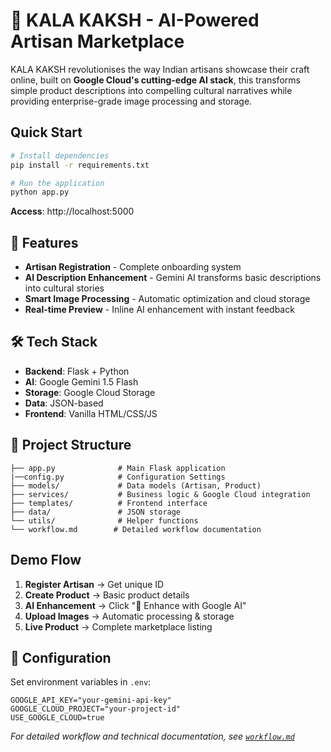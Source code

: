 # 🎨 KALA KAKSH - AI-Powered Artisan Marketplace

KALA KAKSH revolutionises the way Indian artisans showcase their craft online, built on **Google Cloud's cutting-edge AI stack**, this transforms simple product descriptions into compelling cultural narratives while providing enterprise-grade image processing and storage.

##  Quick Start

```bash
# Install dependencies
pip install -r requirements.txt

# Run the application
python app.py
```

**Access**: http://localhost:5000

## 🤖 Features

- **Artisan Registration** - Complete onboarding system
- **AI Description Enhancement** - Gemini AI transforms basic descriptions into cultural stories
- **Smart Image Processing** - Automatic optimization and cloud storage
- **Real-time Preview** - Inline AI enhancement with instant feedback

## 🛠️ Tech Stack

- **Backend**: Flask + Python
- **AI**: Google Gemini 1.5 Flash
- **Storage**: Google Cloud Storage 
- **Data**: JSON-based 
- **Frontend**: Vanilla HTML/CSS/JS

## 📁 Project Structure

```
├── app.py              # Main Flask application
|──config.py            # Configuration Settings
├── models/             # Data models (Artisan, Product)
├── services/           # Business logic & Google Cloud integration
├── templates/          # Frontend interface
├── data/               # JSON storage
└── utils/              # Helper functions
└── workflow.md        # Detailed workflow documentation
```

##  Demo Flow

1. **Register Artisan** → Get unique ID
2. **Create Product** → Basic product details
3. **AI Enhancement** → Click "🤖 Enhance with Google AI"
4. **Upload Images** → Automatic processing & storage
5. **Live Product** → Complete marketplace listing

## 🔧 Configuration

Set environment variables in `.env`:
```env
GOOGLE_API_KEY="your-gemini-api-key"
GOOGLE_CLOUD_PROJECT="your-project-id"
USE_GOOGLE_CLOUD=true
```


*For detailed workflow and technical documentation, see [`workflow.md`](workflow.md)*
